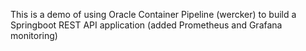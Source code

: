 This is a demo of using Oracle Container Pipeline (wercker) to build a Springboot REST API application (added Prometheus and Grafana monitoring)
